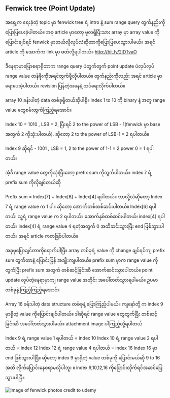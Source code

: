 ## Fenwick tree (Point Update)

အရှေ့က ရေးခဲ့တဲ့ topic မှာ fenwick tree ရဲ့ intro နဲ့ sum range query တွက်နည်းကိုပြောပြပေးခဲ့ပါတယ်။ အခု article မှာတော့ မူလရှိပြီးသား array မှာ array value ကိုပြောင်းချင်ရင် fenwick မှာဘယ်လိုလုပ်လဲဆိုတာကိုပြောပြပေးသွားပါမယ်။ အရင် article ကို အောက်က link မှာ ဖတ်လို့ရပါတယ်။
http://bit.ly/2lDTvaO

ဒီနေရာမှာပြောစရာရှိတာက range query ပဲတွက်တွက် point update ပဲလုပ်လုပ် range value တန်ဖိုးကိုအရင်တွက်ဖို့လိုပါတယ်။ တွက်နည်းကိုလည်း အရင် article မှာရေးပေးခဲ့ပါတယ်။ revision ပြန်တဲ့အနေနဲ့ ထပ်ရေးလိုက်ပါတယ်။

array 10 ခန်းပါတဲ့ data တစ်ခုရှိတယ်ဆိုပါစို့။ index 1 to 10 ကို binary နဲ့ အတူ range value တွေစမ်းတွက်ကြည့်ရအောင်။

Index 10 = 1010 , LSB = 2, ပြီးရင် 2 to the power of LSB - 1(fenwick မှာ base အတွက် 2 ကိုသုံးပါတယ်). ဆိုတော့ 2 to the power of LSB-1 = 2 ရပါတယ်။

Index 9 ဆိုရင် - 1001 , LSB = 1, 2 to the power of 1-1 = 2 power 0 = 1 ရပါတယ်။

အဲ့ဒီ range value တွေကိုသုံးပြီးတော့ prefix sum ကိုတွက်ပါတယ်။ index 7 ရဲ့ prefix sum ကိုလိုချင်တယ်ဆို

Prefix sum = Index[7] + Index[6] + Index[4] ရပါတယ်။ ဘာလို့လဲဆိုတော့
Index 7 ရဲ့ range value က 1 ပါ။ ဆိုတော့ အောက်တစ်ထစ်ဆင်းပါတယ်။ Index[6] ရပါတယ်၊ သူ့ရဲ့ range value က 2 ရပါတယ်။ အောက်နှစ်ထစ်ဆင်းပါတယ်၊ index[4] ရပါတယ်။ index[4] ရဲ့ range value 4 ရတဲ့အတွက် 0 အထိဆင်းသွားပြီး end ဖြစ်သွားပါတယ်။ အရင် article ကစာဖြစ်ပါတယ်။

အခုမှပြောချင်တာကိုရောက်ပါပြီ။ array တစ်ခုရဲ့ value ကို change ချင်ရင်ကျ prefix sum တွက်တာနဲ့ ပြောင်းပြန် အချိုးကျပါတယ်။ prefix sum မှာက range value ကိုတွက်ပြီး prefix sum အတွက် တစ်ဆင့်ခြင်းဆီ အောက်ဆင်းသွားပါတယ်။ point update လုပ်တဲ့နေရာမှာကျ range value အတိုင်း အပေါ်တတ်သွားရပါမယ်။ ဥပမာ တစ်ခုနဲ့ ကြည့်ကြည့်ရအောင်။

Array 16 ခန်းပါတဲ့ data structure တစ်ခုနဲ့ ပြောကြည့်ပါမယ်။ ကျနော်တို့ က index 9 မှာရှိတဲ့ value ကိုပြောင်းချင်ပါတယ်။ ဒါဆိုရင် range value တွေတွက်ပြီး တစ်ဆင့်ခြင်းဆီ အပေါ်တတ်သွားပါမယ်။ attachment image ပါကြည့်လို့ရပါတယ်

Index 9 ရဲ့ range value 1 ရပါတယ် = index 10
Index 10 ရဲ့ range value 2 ရပါတယ် = index 12
Index 12 ရဲ့ range value 4 ရပါတယ် = index 16
Index 16 မှာ end ဖြစ်သွားပါပြီ။ ဆိုတော့ index 9 မှာရှိတဲ့ value တစ်ခုကို ပြောင်းမယ်ဆို 9 to 16 အထိ လိုက်ပြောင်းနေစရာမလိုပါဘူး ။ index 9,10,12,16 ကိုပြောင်းလိုက်ရင်အဆင်ပြေသွားပါပြီ။

![Image of fenwick](https://raw.githubusercontent.com/HlaingTinHtun/Data-Structure-Algorithm-In-Burmese/master/assets/fenwick(binary%20indexed%20tree)/fenwick-point%20update.png)
photos credit to udemy
